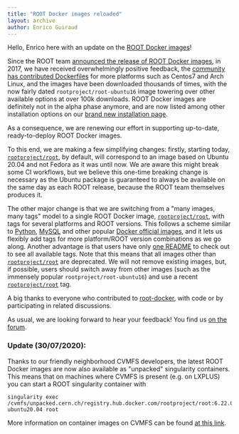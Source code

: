 ```yaml
---
title: "ROOT Docker images reloaded"
layout: archive
author: Enrico Guiraud
---
```


Hello,
Enrico here with an update on the [ROOT Docker images](https://hub.docker.com/r/rootproject/root)!

Since the ROOT team [announced the release of ROOT Docker images](https://root.cern/root-docker-container-alpha-version/), in 2017,
we have received overwhelmingly positive feedback, the [community has contributed Dockerfiles](https://github.com/root-project/root-docker/graphs/contributors) for more platforms such as Centos7 and Arch Linux, and the images have been downloaded thousands of times, with the now fairly dated `rootproject/root-ubuntu16` image towering over other available options at over 100k downloads. ROOT Docker images are definitely not in the alpha phase anymore, and are now listed among other installation options on our [brand new installation page](https://root.cern/install).

As a consequence, we are renewing our effort in supporting up-to-date, ready-to-deploy ROOT Docker images.

To this end, we are making a few simplifying changes: firstly, starting today, [`rootproject/root`](https://hub.docker.com/r/rootproject/root), by default, will correspond to an image based on Ubuntu 20.04 and not Fedora as it was until now. We are aware this might break some CI workflows, but we believe this one-time breaking change is necessary as the Ubuntu package is guaranteed to always be available on the same day as each ROOT release, because the ROOT team themselves produces it.

The other major change is that we are switching from a "many images, many tags" model to a single ROOT Docker image, [`rootproject/root`](https://hub.docker.com/r/rootproject/root), with tags for several platforms and ROOT versions. This follows a scheme similar to [Python](https://hub.docker.com/_/python), [MySQL](https://hub.docker.com/_/mysql) and other popular [Docker official images](https://docs.docker.com/docker-hub/official_images), and it lets us flexibly add tags for more platform/ROOT version combinations as we go along. Another advantage is that users have only [one README](https://hub.docker.com/r/rootproject/root) to check out to see all available tags.
Note that this means that all images other than [`rootproject/root`](https://hub.docker.com/r/rootproject/root) are deprecated. We will not remove existing images, but, if possible, users should switch away from other images (such as the immensely popular `rootproject/root-ubuntu16`) and use a recent [`rootproject/root`](https://hub.docker.com/r/rootproject/root) tag.

A big thanks to everyone who contributed to [root-docker](https://github.com/root-project/root-docker), with code or by participating in related discussions.

As usual, we are looking forward to hear your feedback! You find us [on the forum](https://root-forum.cern.ch).

### Update (30/07/2020):

Thanks to our friendly neighborhood CVMFS developers, the latest ROOT Docker images are now also available as "unpacked" singularity containers. This means that on machines where CVMFS is present (e.g. on LXPLUS) you can start a ROOT singularity container with

```
singularity exec /cvmfs/unpacked.cern.ch/registry.hub.docker.com/rootproject/root:6.22.00-ubuntu20.04 root
```

More information on container images on CVMFS can be found [at this link](https://cvmfs.readthedocs.io/en/latest/cpt-containers.html#using-unpacked-cern-ch).

